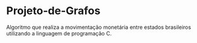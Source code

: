 # Projeto-de-Grafos
Algoritmo que realiza a movimentação monetária entre estados brasileiros utilizando a linguagem de programação C.
